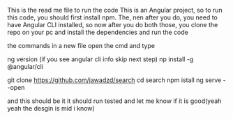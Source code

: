 This is the read me file to run the code 
This is an Angular project, so to run this code, you should first install npm. The, nen after you do, you need to have Angular CLI installed, so now after you do both those, you clone the repo on your pc and install the dependencies and run the code 

the commands in a new file open the cmd and type 

ng version
(if you see angular cli info skip next step)
np install -g @angular/cli 

git clone https://github.com/jawadzd/search
cd search 
npm istall 
ng serve --open 

and this should be it it should run tested and let me know if it is good(yeah yeah the desgin is mid i know)

